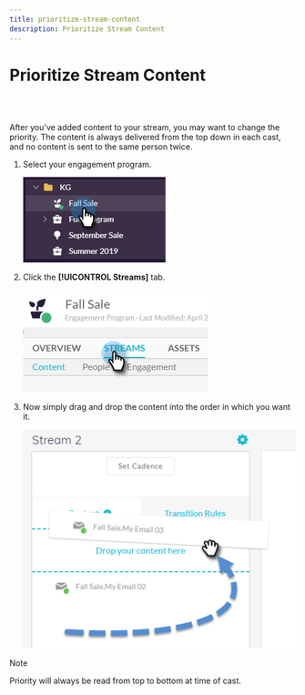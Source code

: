 ```yaml
---
title: prioritize-stream-content
description: Prioritize Stream Content
---
```


# Prioritize Stream Content

<br>&nbsp;

After you've added content to your stream, you may want to change the priority. The content is always delivered from the top down in each cast, and no content is sent to the same person twice.

1. Select your engagement program.

   ![Image One](/help/sky/assets/engagement-programs/prioritize-stream-content/prioritize-stream-content-1.png)

1. Click the **[!UICONTROL Streams]** tab.

   ![Image Two](/help/sky/assets/engagement-programs/prioritize-stream-content/prioritize-stream-content-2.png)

1. Now simply drag and drop the content into the order in which you want it.

   ![Image Three](/help/sky/assets/engagement-programs/prioritize-stream-content/prioritize-stream-content-3.png)

>[!NOTE]
>
>Priority will always be read from top to bottom at time of cast.
